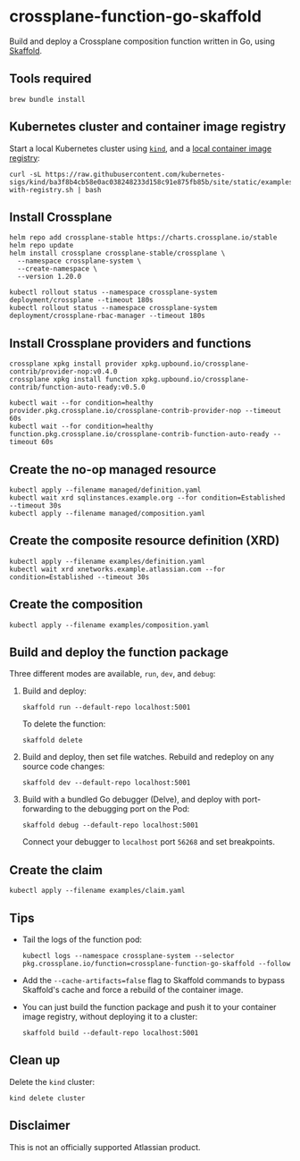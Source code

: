 # crossplane-function-go-skaffold

Build and deploy a Crossplane composition function written in Go, using
[Skaffold](https://skaffold.dev).

## Tools required

```shell
brew bundle install
```

## Kubernetes cluster and container image registry

Start a local Kubernetes cluster using [`kind`](https://kind.sigs.k8s.io/),
and a
[local container image registry](https://kind.sigs.k8s.io/docs/user/local-registry/#create-a-cluster-and-registry):

```shell
curl -sL https://raw.githubusercontent.com/kubernetes-sigs/kind/ba3f8b4cb58e0ac038248233d158c91e875fb85b/site/static/examples/kind-with-registry.sh | bash
```

## Install Crossplane

```shell
helm repo add crossplane-stable https://charts.crossplane.io/stable
helm repo update
helm install crossplane crossplane-stable/crossplane \
  --namespace crossplane-system \
  --create-namespace \
  --version 1.20.0

kubectl rollout status --namespace crossplane-system deployment/crossplane --timeout 180s
kubectl rollout status --namespace crossplane-system deployment/crossplane-rbac-manager --timeout 180s
```

## Install Crossplane providers and functions

```shell
crossplane xpkg install provider xpkg.upbound.io/crossplane-contrib/provider-nop:v0.4.0
crossplane xpkg install function xpkg.upbound.io/crossplane-contrib/function-auto-ready:v0.5.0

kubectl wait --for condition=healthy provider.pkg.crossplane.io/crossplane-contrib-provider-nop --timeout 60s
kubectl wait --for condition=healthy function.pkg.crossplane.io/crossplane-contrib-function-auto-ready --timeout 60s
```

## Create the no-op managed resource

```shell
kubectl apply --filename managed/definition.yaml
kubectl wait xrd sqlinstances.example.org --for condition=Established --timeout 30s
kubectl apply --filename managed/composition.yaml

```

## Create the composite resource definition (XRD)

```shell
kubectl apply --filename examples/definition.yaml
kubectl wait xrd xnetworks.example.atlassian.com --for condition=Established --timeout 30s
```

## Create the composition

```shell
kubectl apply --filename examples/composition.yaml
```

## Build and deploy the function package

Three different modes are available, `run`, `dev`, and `debug`:

1.  Build and deploy:

    ```shell
    skaffold run --default-repo localhost:5001
    ```
    
    To delete the function:

    ```shell
    skaffold delete
    ```

2.  Build and deploy, then set file watches.
    Rebuild and redeploy on any source code changes: 

    ```shell
    skaffold dev --default-repo localhost:5001
    ```

3.  Build with a bundled Go debugger (Delve), and deploy with port-forwarding
    to the debugging port on the Pod:

    ```shell
    skaffold debug --default-repo localhost:5001
    ```

    Connect your debugger to `localhost` port `56268` and set breakpoints.

## Create the claim

```shell
kubectl apply --filename examples/claim.yaml
```

## Tips

- Tail the logs of the function pod:

  ```shell
  kubectl logs --namespace crossplane-system --selector pkg.crossplane.io/function=crossplane-function-go-skaffold --follow
  ```

- Add the `--cache-artifacts=false` flag to Skaffold commands to bypass
  Skaffold's cache and force a rebuild of the container image.

- You can just build the function package and push it to your container
  image registry, without deploying it to a cluster:

  ```shell
  skaffold build --default-repo localhost:5001
  ```

## Clean up

Delete the `kind` cluster:

```shell
kind delete cluster
```

## Disclaimer

This is not an officially supported Atlassian product.
